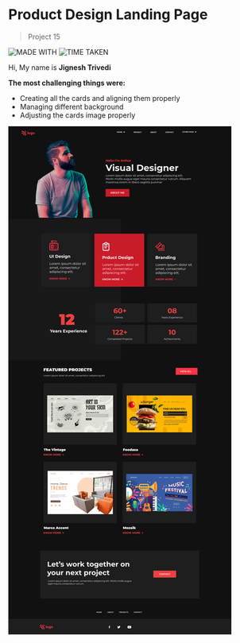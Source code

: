 # Product Design Landing Page

> Project 15

![MADE WITH](https://img.shields.io/badge/MADE%20WITH-HTML%20%26%20CSS-blue)
![TIME TAKEN](https://img.shields.io/badge/TIME%20TAKEN-09H%3A00M%3A00S-orange)

Hi, My name is **Jignesh Trivedi**

**The most challenging things were:**
- Creating all the cards and aligning them properly
- Managing different background 
- Adjusting the cards image properly

![Product Design Landing Page](Assets/Product%20Design%20LandingPage.png)